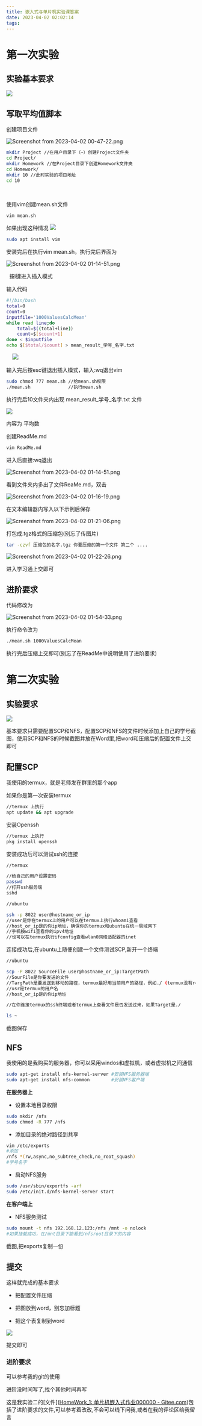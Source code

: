 ```yaml
---
title: 嵌入式与单片机实验课答案
date: 2023-04-02 02:02:14
tags:
---
```


# 第一次实验

## 实验基本要求

  ![](SingleChip/2023-04-02-02-05-40-image.png)

<!--more-->

## 写取平均值脚本

  创建项目文件

  ![Screenshot from 2023-04-02 00-47-22.png](SingleChip/53dd30183091b0bb68dfbdb15031cc2dfa2e0306.png)

```bash
mkdir Project //在用户目录下（~）创建Project文件夹
cd Project/  
mkdir Homework //在Project目录下创建Homework文件夹
cd Homework/
mkdir 10 //此时实验的项目地址
cd 10
```

     

  使用vim创建mean.sh文件

```bash
vim mean.sh 
```

  如果出现这种情况
  ![](SingleChip/4c9eeaf452c81e4203aab3ab35f203b530e08202.png)

```bash
sudo apt install vim
```

  安装完后在执行vim mean.sh，执行完后界面为

  ![Screenshot from 2023-04-02 01-14-51.png](SingleChip/426941f16f054370a2e48c0b9334b919349fd85a.png)

    按i键进入插入模式

  输入代码

```bash
#!/bin/bash
total=0
count=0
inputfile='1000ValuesCalcMean'
while read line;do
    total=$((total+line)）
    count=$[$count+1]
done < $inputfile
echo $[$total/$count] > mean_result_学号_名字.txt
```

      ![](SingleChip/d5a14db6ef5b8ee6e4e4628c1290b38445a7835e.png)

  输入完后按esc键退出插入模式，输入:wq退出vim

```bash
sudo chmod 777 mean.sh //给mean.sh权限
./mean.sh              //执行mean.sh
```

  执行完后10文件夹内出现 mean_result_学号_名字.txt 文件

  ![](SingleChip/57037c8bea42c86053227fe549874b419653b56c.png)

  内容为 平均数

  创建ReadMe.md

```bash
vim ReadMe.md
```

  进入后直接:wq退出

  ![Screenshot from 2023-04-02 01-14-51.png](SingleChip/426941f16f054370a2e48c0b9334b919349fd85a.png)

  看到文件夹内多出了文件ReaMe.md，双击

  ![Screenshot from 2023-04-02 01-16-19.png](SingleChip/54c588817fcd205435a974f1d8077220d5485bf4.png)

  在文本编辑器内写入以下示例后保存

  ![Screenshot from 2023-04-02 01-21-06.png](SingleChip/62d506ea99c99e2d95a5c5d0b00410291b1a7de4.png)

  打包成.tgz格式的压缩包(别忘了传图片)

```bash
tar -czvf 压缩包的名字.tgz 你要压缩的第一个文件 第二个 ....
```

  ![Screenshot from 2023-04-02 01-22-26.png](SingleChip/ba71358b9ca3c9a533af1de889672b443827b2b5.png)

  进入学习通上交即可

## 进阶要求

  代码修改为

  ![Screenshot from 2023-04-02 01-54-33.png](SingleChip/08a01404c19e5459d57c8e384f5eaf22869a43eb.png)

  执行命令改为

```bash
./mean.sh 1000ValuesCalcMean
```

  执行完后压缩上交即可(别忘了在ReadMe中说明使用了进阶要求)

# 第二次实验

## 实验要求

  ![](SingleChip/2023-04-07-15-48-18-Screenshot%20from%202023-04-07%2015-47-51.png)

  基本要求只需要配置SCP和NFS，配置SCP和NFS的文件时候添加上自己的学号截图，使用SCP和NFS的时候截图并放在Word里,把word和压缩后的配置文件上交即可

## 配置SCP

  我使用的termux，就是老师发在群里的那个app

  如果你是第一次安装termux

```bash
//termux 上执行
apt update && apt upgrade 
```

  安装Openssh

```bash
//termux 上执行
pkg install openssh
```

  安装成功后可以测试ssh的连接

```bash
//termux

//给自己的用户设置密码
passwd
//打开ssh服务端
sshd

//ubuntu

ssh -p 8022 user@hostname_or_ip
//user是你在termux上的用户可以在termux上执行whoami查看
//host_or_ip是的你ip地址，确保你的termux和ubuntu在统一局域网下
//手机按wifi查看你的ipv4地址
//也可以在termux执行ifconfig查看wlan0网络适配器的inet
```

  连接成功后,在ubuntu上随便创建一个文件测试SCP,新开一个终端

```bash
//ubuntu

scp -P 8022 SourceFile user@hostname_or_ip:TargetPath
//SourFile是你要发送的文件
//TargPath是要发送到移动的路径，termux最好用当前用户的路径，例如./ (termux没有root用户权限)
//usr是termux的用户名
//host_or_ip是的你ip地址

//在你连接termux的ssh终端或者termux上查看文件是否发送过来，如果Target是./

ls ~
```

  截图保存

## NFS

我使用的是我购买的服务器，你可以采用windos和虚拟机，或者虚拟机之间通信

```bash
sudo apt-get install nfs-kernel-server #安装NFS服务器端
sudo apt-get install nfs-common        #安装NFS客户端
```

**在服务器上**

* 设置本地目录权限

```bash
sudo mkdir /nfs
sudo chmod -R 777 /nfs
```

* 添加目录的绝对路径到共享

```bash
vim /etc/exports
#添加
/nfs *(rw,async,no_subtree_check,no_root_squash)
#学号名字
```

* 启动NFS服务

```bash
sudo /usr/sbin/exportfs -arf 
sudo /etc/init.d/nfs-kernel-server start
```

**在客户端上**

* NFS服务测试

```bash
sudo mount -t nfs 192.168.12.123:/nfs /mnt -o nolock
#如果挂载成功，在/mnt目录下能看到/nfsroot目录下的内容
```

截图,把exports复制一份

## 提交

这样就完成的基本要求

* 把配置文件压缩

* 把图放到word，别忘加标题

* 把这个表复制到word

![](SingleChip/2023-04-07-17-11-07-Screenshot%20from%202023-04-07%2017-10-50.png)

提交即可

### 进阶要求

可以参考我的git的使用

进阶没时间写了,找个其他时间再写

这是我实验二的[文件]([HomeWork_1: 单片机嵌入式作业000000 - Gitee.com](https://gitee.com/Exiaozhang/home-work_1/tree/master/19))包括了进阶要求的文件,可以参考着改改,不会可以线下问我,或者在我的评论区给我留言
